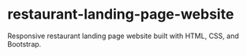 # restaurant-landing-page-website
Responsive restaurant landing page website built with HTML, CSS, and Bootstrap.
